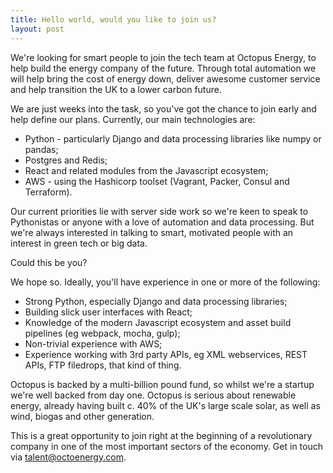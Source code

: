 ```yaml
---
title: Hello world, would you like to join us?
layout: post
---
```


We're looking for smart people to join the tech team at Octopus Energy, to help
build the energy company of the future. Through total automation we will help bring the cost of energy down, deliver awesome customer service and help transition the UK to a lower carbon future.

We are just weeks into the task, so you've got the chance to join early and help define our plans. Currently, our main technologies are:

- Python - particularly Django and data processing libraries like numpy or pandas;
- Postgres and Redis;
- React and related modules from the Javascript ecosystem;
- AWS - using the Hashicorp toolset (Vagrant, Packer, Consul and Terraform).

Our current priorities lie with server side work so we're keen to
speak to Pythonistas or anyone with a love of automation and data processing.
But we're always interested in talking to smart, motivated people with an
interest in green tech or big data.

Could this be you?

We hope so. Ideally, you'll have experience in one or more of the following:

- Strong Python, especially Django and data processing libraries;
- Building slick user interfaces with React; 
- Knowledge of the modern Javascript ecosystem and asset build pipelines (eg
  webpack, mocha, gulp);
- Non-trivial experience with AWS;
- Experience working with 3rd party APIs, eg XML webservices, REST APIs, FTP
  filedrops, that kind of thing.

Octopus is backed by a multi-billion pound fund, so whilst we're a startup we're well backed from day one. Octopus is serious about renewable energy, already having built c. 40% of the UK's large scale solar, as well as wind, biogas and other generation.

This is a great opportunity to join right at the beginning of a revolutionary company in one of the most important sectors of the economy.
Get in touch via [talent@octoenergy.com](mailto:talent@octoenergy.com).




